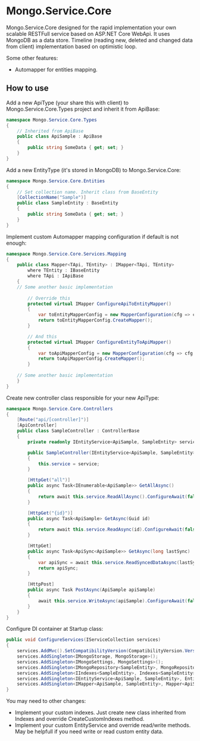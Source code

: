 # Mongo.Service.Core
Mongo.Service.Core designed for the rapid implementation your own scalable RESTFull service based on ASP.NET Core WebApi.
It uses MongoDB as a data store. Timeline (reading new, deleted and changed data from client) implementation based on optimistic loop.

Some other features:
* Automapper for entities mapping.

## How to use

Add a new ApiType (your share this with client) to Mongo.Service.Core.Types project and inherit it from ApiBase:
```c#
namespace Mongo.Service.Core.Types
{
    // Inherited from ApiBase
    public class ApiSample : ApiBase
    {
        public string SomeData { get; set; }
    }
}
```

Add a new EntityType (it's stored in MongoDB) to Mongo.Service.Core:
```c#
namespace Mongo.Service.Core.Entities
{
    // Set collection name. Inherit class from BaseEntity
    [CollectionName("Sample")]
    public class SampleEntity : BaseEntity
    {
        public string SomeData { get; set; }
    }
}
```

Implement custom Automapper mapping configuration if default is not enough:
```c#
namespace Mongo.Service.Core.Services.Mapping
{
    public class Mapper<TApi, TEntity> : IMapper<TApi, TEntity>
        where TEntity : IBaseEntity
        where TApi : IApiBase
    {
    // Some another basic implementation
		
	    // Override this
        protected virtual IMapper ConfigureApiToEntityMapper()
        {
            var toEntityMapperConfig = new MapperConfiguration(cfg => cfg.CreateMap<TApi, TEntity>());
            return toEntityMapperConfig.CreateMapper();
        }

	    // And this
        protected virtual IMapper ConfigureEntityToApiMapper()
        {
            var toApiMapperConfig = new MapperConfiguration(cfg => cfg.CreateMap<TEntity, TApi>());
            return toApiMapperConfig.CreateMapper();
        }
		
	// Some another basic implementation
    }
}
```

Create new controller class responsible for your new ApiType:
```c#
namespace Mongo.Service.Core.Controllers
{
    [Route("api/[controller]")]
    [ApiController]
    public class SampleController : ControllerBase
    {
        private readonly IEntityService<ApiSample, SampleEntity> service;

        public SampleController(IEntityService<ApiSample, SampleEntity> service)
        {
            this.service = service;
        }

        [HttpGet("all")]
        public async Task<IEnumerable<ApiSample>> GetAllAsync()
        {
            return await this.service.ReadAllAsync().ConfigureAwait(false);
        }

        [HttpGet("{id}")]
        public async Task<ApiSample> GetAsync(Guid id)
        {
            return await this.service.ReadAsync(id).ConfigureAwait(false);
        }

        [HttpGet]
        public async Task<ApiSync<ApiSample>> GetAsync(long lastSync)
        {
            var apiSync = await this.service.ReadSyncedDataAsync(lastSync).ConfigureAwait(false);
            return apiSync;
        }

        [HttpPost]
        public async Task PostAsync(ApiSample apiSample)
        {
            await this.service.WriteAsync(apiSample).ConfigureAwait(false);
        }
    }
}
```

Configure DI container at Startup class:
```c#
public void ConfigureServices(IServiceCollection services)
{
    services.AddMvc().SetCompatibilityVersion(CompatibilityVersion.Version_2_1);
    services.AddSingleton<IMongoStorage, MongoStorage>();
    services.AddSingleton<IMongoSettings, MongoSettings>();
    services.AddSingleton<IMongoRepository<SampleEntity>, MongoRepository<SampleEntity>>();
    services.AddSingleton<IIndexes<SampleEntity>, Indexes<SampleEntity>>();
    services.AddSingleton<IEntityService<ApiSample, SampleEntity>, EntityService<ApiSample, SampleEntity>>();
    services.AddSingleton<IMapper<ApiSample, SampleEntity>, Mapper<ApiSample, SampleEntity>>();
}
```

You may need to other changes:
* Implement your custom indexes. Just create new class inherited from Indexes and override CreateCustomIndexes method.
* Implement your custom EntityService and override read/write methods. May be helpfull if you need write or read custom entity data.
